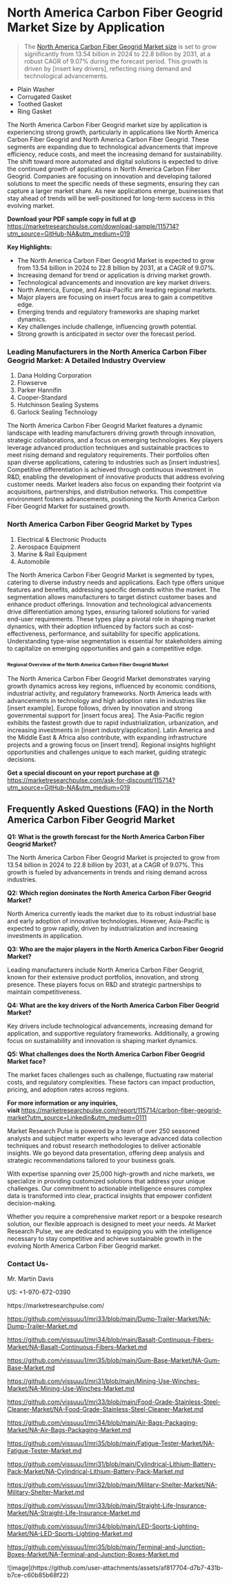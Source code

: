 <h1>North America Carbon Fiber Geogrid Market&nbsp;Size by Application</h1><blockquote><p>The <a href="https://marketresearchpulse.com/download-sample/115714?utm_source=GitHub-NA&amp;utm_medium=019">North America Carbon Fiber Geogrid Market size</a> is set to grow significantly from 13.54 billion in 2024 to 22.8 billion by 2031, at a robust CAGR of 9.07% during the forecast period. This growth is driven by [insert key drivers], reflecting rising demand and technological advancements.</p></blockquote><ul><li> Plain Washer<li> Corrugated Gasket<li> Toothed Gasket<li> Ring Gasket</li></ul><p>The North America Carbon Fiber Geogrid market size by application is experiencing strong growth, particularly in applications like North America Carbon Fiber Geogrid and North America Carbon Fiber Geogrid. These segments are expanding due to technological advancements that improve efficiency, reduce costs, and meet the increasing demand for sustainability. The shift toward more automated and digital solutions is expected to drive the continued growth of applications in North America Carbon Fiber Geogrid. Companies are focusing on innovation and developing tailored solutions to meet the specific needs of these segments, ensuring they can capture a larger market share. As new applications emerge, businesses that stay ahead of trends will be well-positioned for long-term success in this evolving market.</p><p><strong>Download your PDF sample copy in full at @ </strong><a href="https://marketresearchpulse.com/download-sample/115714?utm_source=GitHub-NA&amp;utm_medium=019">https://marketresearchpulse.com/download-sample/115714?utm_source=GitHub-NA&amp;utm_medium=019</a></p><p><strong>Key Highlights: </strong></p><ul><li>The North America Carbon Fiber Geogrid Market is expected to grow from 13.54 billion in 2024 to 22.8 billion by 2031, at a CAGR of 9.07%.</li><li>Increasing demand for trend or application is driving market growth.</li><li>Technological advancements and innovation are key market drivers.</li><li>North America, Europe, and Asia-Pacific are leading regional markets.</li><li>Major players are focusing on insert focus area to gain a competitive edge.</li><li>Emerging trends and regulatory frameworks are shaping market dynamics.</li><li>Key challenges include challenge, influencing growth potential.</li><li>Strong growth is anticipated in sector over the forecast period.</li></ul><h3>Leading Manufacturers in the North America Carbon Fiber Geogrid Market: A Detailed Industry Overview</h3><ol><li> Dana Holding Corporation</li><li>Flowserve</li><li>Parker Hannifin</li><li>Cooper-Standard</li><li>Hutchinson Sealing Systems</li><li>Garlock Sealing Technology</li></ol><div class="flex max-w-full flex-col flex-grow"><div class="min-h-8 text-message flex w-full flex-col items-end gap-2 whitespace-normal break-words [.text-message+&amp;]:mt-5" dir="auto" data-message-author-role="assistant" data-message-id="fd8432e4-4910-450d-b182-61b7bfb0a01f" data-message-model-slug="gpt-4o"><div class="flex w-full flex-col gap-1 empty:hidden first:pt-[3px]"><div class="markdown prose w-full break-words dark:prose-invert light"><p>The North America Carbon Fiber Geogrid Market features a dynamic landscape with leading manufacturers driving growth through innovation, strategic collaborations, and a focus on emerging technologies. Key players leverage advanced production techniques and sustainable practices to meet rising demand and regulatory requirements. Their portfolios often span diverse applications, catering to industries such as [insert industries]. Competitive differentiation is achieved through continuous investment in R&amp;D, enabling the development of innovative products that address evolving customer needs. Market leaders also focus on expanding their footprint via acquisitions, partnerships, and distribution networks. This competitive environment fosters advancements, positioning the North America Carbon Fiber Geogrid Market for sustained growth.</p></div></div></div></div><h3>North America Carbon Fiber Geogrid Market by Types</h3><ol><li> Electrical & Electronic Products<li> Aerospace Equipment<li> Marine & Rail Equipment<li> Automobile</li></ol><div class="flex max-w-full flex-col flex-grow"><div class="min-h-8 text-message flex w-full flex-col items-end gap-2 whitespace-normal break-words [.text-message+&amp;]:mt-5" dir="auto" data-message-author-role="assistant" data-message-id="084470be-0bb7-4664-bddf-5156b4f41249" data-message-model-slug="gpt-4o-mini"><div class="flex w-full flex-col gap-1 empty:hidden first:pt-[3px]"><div class="markdown prose w-full break-words dark:prose-invert light"><p>The North America Carbon Fiber Geogrid Market is segmented by types, catering to diverse industry needs and applications. Each type offers unique features and benefits, addressing specific demands within the market. The segmentation allows manufacturers to target distinct customer bases and enhance product offerings. Innovation and technological advancements drive differentiation among types, ensuring tailored solutions for varied end-user requirements. These types play a pivotal role in shaping market dynamics, with their adoption influenced by factors such as cost-effectiveness, performance, and suitability for specific applications. Understanding type-wise segmentation is essential for stakeholders aiming to capitalize on emerging opportunities and gain a competitive edge.</p></div></div></div></div><h3><span style="font-size: 11px;">Regional Overview of the North America Carbon Fiber Geogrid Market</span></h3><div class="flex max-w-full flex-col flex-grow"><div class="min-h-8 text-message flex w-full flex-col items-end gap-2 whitespace-normal break-words [.text-message+&amp;]:mt-5" dir="auto" data-message-author-role="assistant" data-message-id="e9038762-ce64-4e30-91c9-9bd413514231" data-message-model-slug="gpt-4o-mini"><div class="flex w-full flex-col gap-1 empty:hidden first:pt-[3px]"><div class="markdown prose w-full break-words dark:prose-invert light"><p>The North America Carbon Fiber Geogrid Market demonstrates varying growth dynamics across key regions, influenced by economic conditions, industrial activity, and regulatory frameworks. North America leads with advancements in technology and high adoption rates in industries like [insert example]. Europe follows, driven by innovation and strong governmental support for [insert focus area]. The Asia-Pacific region exhibits the fastest growth due to rapid industrialization, urbanization, and increasing investments in [insert industry/application]. Latin America and the Middle East &amp; Africa also contribute, with expanding infrastructure projects and a growing focus on [insert trend]. Regional insights highlight opportunities and challenges unique to each market, guiding strategic decisions.</p></div></div></div></div><p><strong>Get a special discount on your report purchase at @ </strong><a href="https://marketresearchpulse.com/ask-for-discount/115714?utm_source=GitHub-NA&amp;utm_medium=019">https://marketresearchpulse.com/ask-for-discount/115714?utm_source=GitHub-NA&amp;utm_medium=019</a></p><h2>Frequently Asked Questions (FAQ) in the North America Carbon Fiber Geogrid Market</h2><p><strong>Q1: What is the growth forecast for the North America Carbon Fiber Geogrid Market?</strong></p><p>The North America Carbon Fiber Geogrid Market is projected to grow from 13.54 billion in 2024 to 22.8 billion by 2031, at a CAGR of 9.07%. This growth is fueled by advancements in trends and rising demand across industries.</p><p><strong>Q2: Which region dominates the North America Carbon Fiber Geogrid Market?</strong></p><p>North America currently leads the market due to its robust industrial base and early adoption of innovative technologies. However, Asia-Pacific is expected to grow rapidly, driven by industrialization and increasing investments in application.</p><p><strong>Q3: Who are the major players in the North America Carbon Fiber Geogrid Market?</strong></p><p>Leading manufacturers include North America Carbon Fiber Geogrid, known for their extensive product portfolios, innovation, and strong presence. These players focus on R&amp;D and strategic partnerships to maintain competitiveness.</p><p><strong>Q4: What are the key drivers of the North America Carbon Fiber Geogrid Market?</strong></p><p>Key drivers include technological advancements, increasing demand for application, and supportive regulatory frameworks. Additionally, a growing focus on sustainability and innovation is shaping market dynamics.</p><p><strong>Q5: What challenges does the North America Carbon Fiber Geogrid Market face?</strong></p><p>The market faces challenges such as challenge, fluctuating raw material costs, and regulatory complexities. These factors can impact production, pricing, and adoption rates across regions.</p><p><strong>For more information or any inquiries, visit&nbsp;</strong><a href="https://marketresearchpulse.com/report/115714/carbon-fiber-geogrid-market?utm_source=Linkedin&utm_medium=0111">https://marketresearchpulse.com/report/115714/carbon-fiber-geogrid-market?utm_source=Linkedin&utm_medium=0111</a></p><p>Market Research Pulse is powered by a team of over 250 seasoned analysts and subject matter experts who leverage advanced data collection techniques and robust research methodologies to deliver actionable insights. We go beyond data presentation, offering deep analysis and strategic recommendations tailored to your business goals.</p><p>With expertise spanning over 25,000 high-growth and niche markets, we specialize in providing customized solutions that address your unique challenges. Our commitment to actionable intelligence ensures complex data is transformed into clear, practical insights that empower confident decision-making.</p><p>Whether you require a comprehensive market report or a bespoke research solution, our flexible approach is designed to meet your needs. At Market Research Pulse, we are dedicated to equipping you with the intelligence necessary to stay competitive and achieve sustainable growth in the evolving North America Carbon Fiber Geogrid market.</p><h3><strong>Contact Us-</strong></h3><p>Mr. Martin Davis</p><p>US: +1-970-672-0390</p><p>https://marketresearchpulse.com/</p><p><a href="https://github.com/vissuuu1/mri33/blob/main/Dump-Trailer-Market/NA-Dump-Trailer-Market.md">https://github.com/vissuuu1/mri33/blob/main/Dump-Trailer-Market/NA-Dump-Trailer-Market.md</a></p><p><a href="https://github.com/vissuuu1/mri34/blob/main/Basalt-Continuous-Fibers-Market/NA-Basalt-Continuous-Fibers-Market.md">https://github.com/vissuuu1/mri34/blob/main/Basalt-Continuous-Fibers-Market/NA-Basalt-Continuous-Fibers-Market.md</a></p><p><a href="https://github.com/vissuuu1/mri35/blob/main/Gum-Base-Market/NA-Gum-Base-Market.md">https://github.com/vissuuu1/mri35/blob/main/Gum-Base-Market/NA-Gum-Base-Market.md</a></p><p><a href="https://github.com/vissuuu1/mri31/blob/main/Mining-Use-Winches-Market/NA-Mining-Use-Winches-Market.md">https://github.com/vissuuu1/mri31/blob/main/Mining-Use-Winches-Market/NA-Mining-Use-Winches-Market.md</a></p><p><a href="https://github.com/vissuuu1/mri33/blob/main/Food-Grade-Stainless-Steel-Cleaner-Market/NA-Food-Grade-Stainless-Steel-Cleaner-Market.md">https://github.com/vissuuu1/mri33/blob/main/Food-Grade-Stainless-Steel-Cleaner-Market/NA-Food-Grade-Stainless-Steel-Cleaner-Market.md</a></p><p><a href="https://github.com/vissuuu1/mri34/blob/main/Air-Bags-Packaging-Market/NA-Air-Bags-Packaging-Market.md">https://github.com/vissuuu1/mri34/blob/main/Air-Bags-Packaging-Market/NA-Air-Bags-Packaging-Market.md</a></p><p><a href="https://github.com/vissuuu1/mri35/blob/main/Fatigue-Tester-Market/NA-Fatigue-Tester-Market.md">https://github.com/vissuuu1/mri35/blob/main/Fatigue-Tester-Market/NA-Fatigue-Tester-Market.md</a></p><p><a href="https://github.com/vissuuu1/mri31/blob/main/Cylindrical-Lithium-Battery-Pack-Market/NA-Cylindrical-Lithium-Battery-Pack-Market.md">https://github.com/vissuuu1/mri31/blob/main/Cylindrical-Lithium-Battery-Pack-Market/NA-Cylindrical-Lithium-Battery-Pack-Market.md</a></p><p><a href="https://github.com/vissuuu1/mri32/blob/main/Military-Shelter-Market/NA-Military-Shelter-Market.md">https://github.com/vissuuu1/mri32/blob/main/Military-Shelter-Market/NA-Military-Shelter-Market.md</a></p><p><a href="https://github.com/vissuuu1/mri33/blob/main/Straight-Life-Insurance-Market/NA-Straight-Life-Insurance-Market.md">https://github.com/vissuuu1/mri33/blob/main/Straight-Life-Insurance-Market/NA-Straight-Life-Insurance-Market.md</a></p><p><a href="https://github.com/vissuuu1/mri34/blob/main/LED-Sports-Lighting-Market/NA-LED-Sports-Lighting-Market.md">https://github.com/vissuuu1/mri34/blob/main/LED-Sports-Lighting-Market/NA-LED-Sports-Lighting-Market.md</a></p><p><a href="https://github.com/vissuuu1/mri35/blob/main/Terminal-and-Junction-Boxes-Market/NA-Terminal-and-Junction-Boxes-Market.md">https://github.com/vissuuu1/mri35/blob/main/Terminal-and-Junction-Boxes-Market/NA-Terminal-and-Junction-Boxes-Market.md</a></p>
![image](https://github.com/user-attachments/assets/af817704-d7b7-431b-b7ce-c60b85b68f22)
